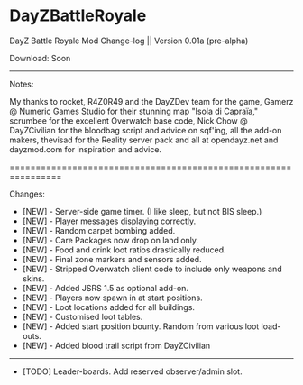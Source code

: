 DayZBattleRoyale
================


DayZ Battle Royale Mod Change-log  ||  Version 0.01a (pre-alpha)
 
Download: Soon
 
----------------------------------------------------------------
 
Notes:
 
My thanks to rocket, R4Z0R49 and the DayZDev team for the game, Gamerz @ Numeric Games Studio for their stunning map "Isola di Capraïa," scrumbee for the excellent Overwatch base code, Nick Chow @ DayZCivilian for the bloodbag script and advice on sqf'ing, all the add-on makers, thevisad for the Reality server pack and all at opendayz.net and dayzmod.com for inspiration and advice.
 
================================================================
 
Changes:
 
* [NEW] - Server-side game timer. (I like sleep, but not BIS sleep.)
* [NEW] - Player messages displaying correctly.
* [NEW] - Random carpet bombing added.
* [NEW] - Care Packages now drop on land only.
* [NEW] - Food and drink loot ratios drastically reduced.
* [NEW] - Final zone markers and sensors added.
* [NEW] - Stripped Overwatch client code to include only weapons and skins.
* [NEW] - Added JSRS 1.5 as optional add-on.
* [NEW] - Players now spawn in at start positions.
* [NEW] - Loot locations added for all buildings.
* [NEW] - Customised loot tables.
* [NEW] - Added start position bounty. Random from various loot load-outs.
* [NEW] - Added blood trail script from DayZCivilian

----------------------------------------------------------------

* [TODO] Leader-boards. Add reserved observer/admin slot.